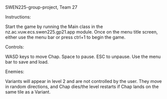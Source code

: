 SWEN225-group-project, Team 27

Instructions:

Start the game by running the Main class in the nz.ac.vuw.ecs.swen225.gp21.app module.
Once on the menu title screen, either use the menu bar or press ctrl+1 to begin the game.

Controls:

WASD keys to move Chap.
Space to pause.
ESC to unpause.
Use the menu bar to save and load.

Enemies:

Variants will appear in level 2 and are not controlled by the user.
They move in random directions, and Chap dies/the level restarts
if Chap lands on the same tile as a Variant.
